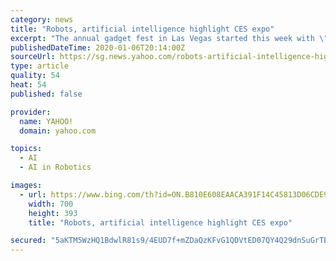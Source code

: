 ```yaml
---
category: news
title: "Robots, artificial intelligence highlight CES expo"
excerpt: "The annual gadget fest in Las Vegas started this week with \"CES Unveiled,\" an event highlighted by several new robotic and artificial intelligence technology, including one that acts as a pet. (Jan. 6)"
publishedDateTime: 2020-01-06T20:14:00Z
sourceUrl: https://sg.news.yahoo.com/robots-artificial-intelligence-highlight-ces-201446850.html
type: article
quality: 54
heat: 54
published: false

provider:
  name: YAHOO!
  domain: yahoo.com

topics:
  - AI
  - AI in Robotics

images:
  - url: https://www.bing.com/th?id=ON.B810E608EAACA391F14C45813D06CDE9
    width: 700
    height: 393
    title: "Robots, artificial intelligence highlight CES expo"

secured: "5aKTM5WzHQ1BdwlR81s9/4EUD7f+mZDaQzKFvG1QDVtED07QY4Q29dnSuGrTBXd7A3IGH8D+4yFOcLwDRfuidhKmcCDdaAhr9sWOT/pWUvCLD8GX51PPEzTfIaPvF0YJhwiEtvcCOdBjEUYKIQapQ5arjkiz5pmY/tM5iQiezxFPic6hdxJfbUqmZNeiTAIdUAsGK1rpu5ZdRLHSLXX1v73YFDrw8JIxLDTmaRYQsODGhVxndU3IbPIbENNEfv1+6I89vPhCY8y+UHeaLi8WCw==;QRn7/20kBa+6TKTx85FGSQ=="
---
```


